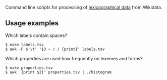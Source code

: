 Command line scripts for processing of [lexicographical data] from Wikidata.

[lexicographical data]: https://www.wikidata.org/wiki/Wikidata:Lexicographical_data

## Usage examples

Which labels contain spaces?

```shell
$ make labels.tsv
$ awk -F $'\t' '$3 ~ / / {print}' labels.tsv
```

Which properties are used how frequently on lexemes and forms?

```shell
$ make properties.tsv
$ awk '{print $2}' properties.tsv | ./histogram
```
